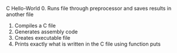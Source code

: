 C Hello-World
0. Runs file through preprocessor and saves results in another file
1. Compiles a C file
2. Generates assembly code
3. Creates executable file
4. Prints exactly what is written in the C file using function puts
